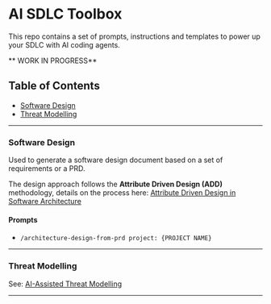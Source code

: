 # AI SDLC Toolbox

This repo contains a set of prompts, instructions and templates to power up your SDLC with AI coding agents.

** WORK IN PROGRESS**

## Table of Contents

- [Software Design](#software-design)
- [Threat Modelling](#threat-modelling)

---

### Software Design

Used to generate a software design document based on a set of requirements or a PRD. 

The design approach follows the **Attribute Driven Design (ADD)** methodology, details on the process here: [Attribute Driven Design in Software Architecture](https://declanbright.com/software-architecture-attribute-driven-design/)

#### Prompts
- `/architecture-design-from-prd project: {PROJECT NAME}`

---

### Threat Modelling

See: [AI-Assisted Threat Modelling](https://github.com/dclnbrght/ai-assisted-threat-modelling)

---